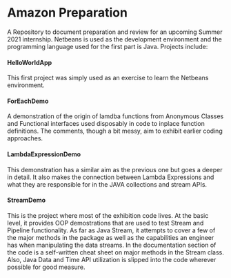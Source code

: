 # Amazon Preparation
A Repository to document preparation and review for an upcoming Summer 2021 internship.
Netbeans is used as the development environment and the programming language used for the 
first part is Java. Projects include: 
#### HelloWorldApp
This first project was simply used as an exercise to learn the Netbeans environment. 
#### ForEachDemo
A demonstration of the origin of lamdba functions from Anonymous Classes and Functional
interfaces used disposably in code to inplace function definitions. The comments, though a
bit messy, aim to exhibit earlier coding approaches.
#### LambdaExpressionDemo
This demonstration has a similar aim as the previous one but goes a deeper in detail. It
also makes the connection between Lambda Expressions and what they are responsible for in the JAVA collections and stream APIs.

#### StreamDemo
This is the project where most of the exhibition code lives. At the basic level, it provides
OOP demostrations that are used to test Stream and Pipeline functionality.  As far as Java
Stream, it attempts to cover a few of the major methods in the package as well as the
capabilities an engineer has when manipulating the data streams. In the documentation section
of the code is a self-written cheat sheet on major methods in the Stream class. Also, Java
Data and Time API utilization is slipped into the code wherever possible for good measure.
